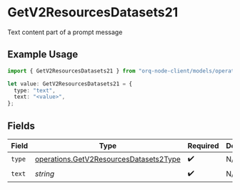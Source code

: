 # GetV2ResourcesDatasets21

Text content part of a prompt message

## Example Usage

```typescript
import { GetV2ResourcesDatasets21 } from "orq-node-client/models/operations";

let value: GetV2ResourcesDatasets21 = {
  type: "text",
  text: "<value>",
};
```

## Fields

| Field                                                                                            | Type                                                                                             | Required                                                                                         | Description                                                                                      |
| ------------------------------------------------------------------------------------------------ | ------------------------------------------------------------------------------------------------ | ------------------------------------------------------------------------------------------------ | ------------------------------------------------------------------------------------------------ |
| `type`                                                                                           | [operations.GetV2ResourcesDatasets2Type](../../models/operations/getv2resourcesdatasets2type.md) | :heavy_check_mark:                                                                               | N/A                                                                                              |
| `text`                                                                                           | *string*                                                                                         | :heavy_check_mark:                                                                               | N/A                                                                                              |